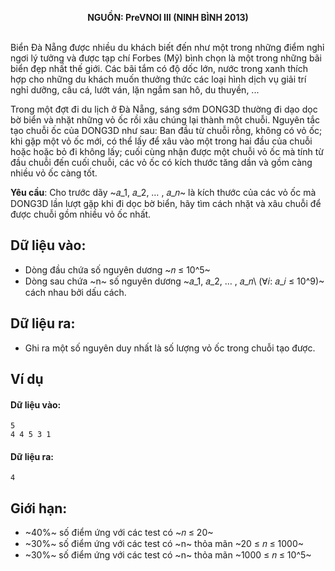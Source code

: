 **<center>NGUỒN: PreVNOI Ⅲ (NINH BÌNH 2013)</center>**
<br>

Biển Đà Nẵng được nhiều du khách biết đến như một trong những điểm nghỉ ngơi lý tưởng và được tạp chí Forbes (Mỹ) bình chọn là một trong những bãi biển đẹp nhất thế giới. Các bãi tắm có độ dốc lớn, nước trong xanh thích hợp cho những du khách muốn thưởng thức các loại hình dịch vụ giải trí nghỉ dưỡng, câu cá, lướt ván, lặn ngắm san hô, du thuyền, ...

Trong một đợt đi du lịch ở Đà Nẵng, sáng sớm DONG3D thường đi dạo dọc bờ biển và nhặt những vỏ ốc rồi xâu chúng lại thành một chuỗi. Nguyên tắc tạo chuỗi ốc của DONG3D như sau: Ban đầu từ chuỗi rỗng, không có vỏ ốc; khi gặp một vỏ ốc mới, có thể lấy để xâu vào một trong hai đầu của chuỗi hoặc hoặc bỏ đi không lấy; cuối cùng nhận được một chuỗi vỏ ốc mà tính từ đầu chuỗi đến cuối chuỗi, các vỏ ốc có kích thước tăng dần và gồm càng nhiều vỏ ốc càng tốt. 

**Yêu cầu**: Cho trước dãy ~𝑎_1, 𝑎_2, … , 𝑎_𝑛~ là kích thước của các vỏ ốc mà DONG3D lần lượt gặp khi đi dọc bờ biển, hãy tìm cách nhặt và xâu chuỗi để được chuỗi gồm nhiều vỏ ốc nhất. 

## Dữ liệu vào:
- Dòng đầu chứa số nguyên dương ~𝑛 ≤ 10^5~ 
- Dòng sau chứa  ~n~ số nguyên dương ~𝑎_1, 𝑎_2, … , 𝑎_𝑛\ (∀𝑖: 𝑎_𝑖 ≤ 10^9)~ cách nhau bởi dấu cách. 

## Dữ liệu ra:
- Ghi ra một số nguyên duy nhất là số lượng vỏ ốc trong chuỗi tạo được. 

## Ví dụ
#### Dữ liệu vào: 
```
5 
4 4 5 3 1
```

#### Dữ liệu ra:
```
4 
```

## Giới hạn:
- ~40\%~ số điểm ứng với các test có ~𝑛 ≤ 20~ 
- ~30\%~ số điểm ứng với các test có  ~n~ thỏa mãn ~20 ≤ 𝑛 ≤ 1000~
- ~30\%~ số điểm ứng với các test có ~n~ thỏa mãn ~1000 ≤ 𝑛 ≤ 10^5~ 